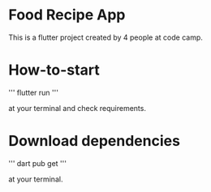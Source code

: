 # Food Recipe App

This is a flutter project created by 4 people at code camp.

# How-to-start
 
'''
flutter run
'''

at your terminal and check requirements.

# Download dependencies

'''
dart pub get
'''

at your terminal.
